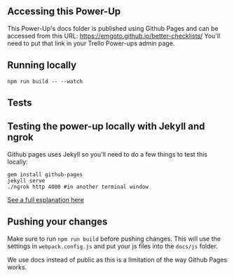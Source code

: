 ## Accessing this Power-Up

This Power-Up's docs folder is published using Github Pages and can be accessed from this URL: https://emgoto.github.io/better-checklists/ You'll need to put that link in your Trello Power-ups admin page.

## Running locally

`npm run build -- --watch`

## Tests


## Testing the power-up locally with Jekyll and ngrok

Github pages uses Jekyll so you'll need to do a few things to test this locally:

```
gem install github-pages
jekyll serve
./ngrok http 4000 #in another terminal window
```
[See a full explanation here](https://www.emgoto.com/testing-trello-power-ups-on-github-pages/)

## Pushing your changes

Make sure to run `npm run build` before pushing changes. This will use the settings in `webpack.config.js` and put your js files into the `docs/js` folder.

We use docs instead of public as this is a limitation of the way Github Pages works.